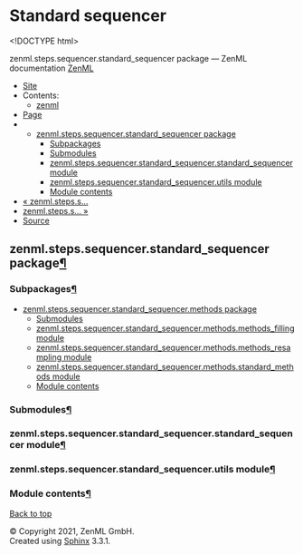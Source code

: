 # Standard sequencer

&lt;!DOCTYPE html&gt;

zenml.steps.sequencer.standard\_sequencer package — ZenML documentation  [ZenML](https://github.com/zenml-io/zenml/tree/e03186485a4d97ca52ee0268d9168304783fdd47/docs/sphinx_docs/_build/html/index.html)

*  [Site](https://github.com/zenml-io/zenml/tree/e03186485a4d97ca52ee0268d9168304783fdd47/docs/sphinx_docs/_build/html/index.html)
  * Contents:
    * [zenml](https://github.com/zenml-io/zenml/tree/e03186485a4d97ca52ee0268d9168304783fdd47/docs/sphinx_docs/_build/html/modules.html)
*  [Page](./)
  * * [zenml.steps.sequencer.standard\_sequencer package](./)
      * [Subpackages](./#subpackages)
      * [Submodules](./#submodules)
      * [zenml.steps.sequencer.standard\_sequencer.standard\_sequencer module](./#zenml-steps-sequencer-standard-sequencer-standard-sequencer-module)
      * [zenml.steps.sequencer.standard\_sequencer.utils module](./#zenml-steps-sequencer-standard-sequencer-utils-module)
      * [Module contents](./#module-contents)
* [ « zenml.steps.s...](../)
* [ zenml.steps.s... »](zenml.steps.sequencer.standard_sequencer.methods.md)
*  [Source](https://github.com/zenml-io/zenml/tree/e03186485a4d97ca52ee0268d9168304783fdd47/docs/sphinx_docs/_build/html/_sources/zenml.steps.sequencer.standard_sequencer.rst.txt)

## zenml.steps.sequencer.standard\_sequencer package[¶](./#zenml-steps-sequencer-standard-sequencer-package)

### Subpackages[¶](./#subpackages)

* [zenml.steps.sequencer.standard\_sequencer.methods package](zenml.steps.sequencer.standard_sequencer.methods.md)
  * [Submodules](zenml.steps.sequencer.standard_sequencer.methods.md#submodules)
  * [zenml.steps.sequencer.standard\_sequencer.methods.methods\_filling module](zenml.steps.sequencer.standard_sequencer.methods.md#zenml-steps-sequencer-standard-sequencer-methods-methods-filling-module)
  * [zenml.steps.sequencer.standard\_sequencer.methods.methods\_resampling module](zenml.steps.sequencer.standard_sequencer.methods.md#zenml-steps-sequencer-standard-sequencer-methods-methods-resampling-module)
  * [zenml.steps.sequencer.standard\_sequencer.methods.standard\_methods module](zenml.steps.sequencer.standard_sequencer.methods.md#zenml-steps-sequencer-standard-sequencer-methods-standard-methods-module)
  * [Module contents](zenml.steps.sequencer.standard_sequencer.methods.md#module-contents)

### Submodules[¶](./#submodules)

### zenml.steps.sequencer.standard\_sequencer.standard\_sequencer module[¶](./#zenml-steps-sequencer-standard-sequencer-standard-sequencer-module)

### zenml.steps.sequencer.standard\_sequencer.utils module[¶](./#zenml-steps-sequencer-standard-sequencer-utils-module)

### Module contents[¶](./#module-contents)

 [Back to top](./)

 © Copyright 2021, ZenML GmbH.  
 Created using [Sphinx](http://sphinx-doc.org/) 3.3.1.  



